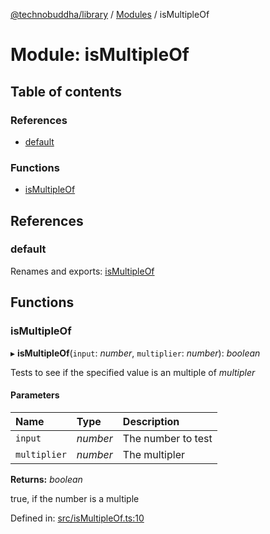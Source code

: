 [@technobuddha/library](../../README.md) / [Modules](../Modules.md) / isMultipleOf

# Module: isMultipleOf

## Table of contents

### References

- [default](ismultipleof.md#default)

### Functions

- [isMultipleOf](ismultipleof.md#ismultipleof)

## References

### default

Renames and exports: [isMultipleOf](ismultipleof.md#ismultipleof)

## Functions

### isMultipleOf

▸ **isMultipleOf**(`input`: *number*, `multiplier`: *number*): *boolean*

Tests to see if the specified value is an multiple of *multipler*

#### Parameters

| Name | Type | Description |
| :------ | :------ | :------ |
| `input` | *number* | The number to test |
| `multiplier` | *number* | The multipler |

**Returns:** *boolean*

true, if the number is a multiple

Defined in: [src/isMultipleOf.ts:10](https://github.com/technobuddha/hill.software/blob/693f679/packages/library/src/isMultipleOf.ts#L10)
